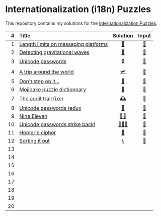 # Internationalization (i18n) Puzzles

This repository contains my solutions for the [Internationalization Puzzles](https://i18n-puzzles.com).

| #  | Title                                                                         | Solution                                                                               | Input                                                                                      |
|---:|:------------------------------------------------------------------------------|:-------------------------------------------------------------------------------------: |:------------------------------------------------------------------------------------------:|
| 1  | [Length limits on messaging platforms](https://i18n-puzzles.com/puzzle/1/)    | [📏](https://github.com/baptistecottier/other_puzzles/blob/main/puzzles/i18n/problems/problem_01/solver_01.py) | [📗](https://github.com/baptistecottier/other_puzzles/blob/main/puzzles/i18n/problems/problem_01/user_input_01.txt) |
| 2  | [Detecting gravitational waves       ](https://i18n-puzzles.com/puzzle/2/)    | [🌊](https://github.com/baptistecottier/other_puzzles/blob/main/puzzles/i18n/problems/problem_02/solver_02.py) | [📗](https://github.com/baptistecottier/other_puzzles/blob/main/puzzles/i18n/problems/problem_02/user_input_02.txt) |
| 3  | [Unicode passwords                   ](https://i18n-puzzles.com/puzzle/3/)    | [🔒](https://github.com/baptistecottier/other_puzzles/blob/main/puzzles/i18n/problems/problem_03/solver_03.py) | [📗](https://github.com/baptistecottier/other_puzzles/blob/main/puzzles/i18n/problems/problem_03/user_input_03.txt) |
| 4  | [A trip around the world             ](https://i18n-puzzles.com/puzzle/4/)    | [🛩️](https://github.com/baptistecottier/other_puzzles/blob/main/puzzles/i18n/problems/problem_04/solver_04.py) | [📗](https://github.com/baptistecottier/other_puzzles/blob/main/puzzles/i18n/problems/problem_04/user_input_04.txt) |
| 5  | [Don't step on it...                 ](https://i18n-puzzles.com/puzzle/5/)    | [💩](https://github.com/baptistecottier/other_puzzles/blob/main/puzzles/i18n/problems/problem_05/solver_05.py) | [📗](https://github.com/baptistecottier/other_puzzles/blob/main/puzzles/i18n/problems/problem_05/user_input_05.txt) |
| 6  | [Mojibake puzzle dictionnary         ](https://i18n-puzzles.com/puzzle/6/)    | [🧩](https://github.com/baptistecottier/other_puzzles/blob/main/puzzles/i18n/problems/problem_06/solver_06.py) | [📗](https://github.com/baptistecottier/other_puzzles/blob/main/puzzles/i18n/problems/problem_06/user_input_06.txt) |
| 7  | [The audit trail fixer               ](https://i18n-puzzles.com/puzzle/7/)    | [🕰️](https://github.com/baptistecottier/other_puzzles/blob/main/puzzles/i18n/problems/problem_07/solver_07.py) | [📗](https://github.com/baptistecottier/other_puzzles/blob/main/puzzles/i18n/problems/problem_07/user_input_07.txt) |
| 8  | [Unicode passwords redux             ](https://i18n-puzzles.com/puzzle/8/)    | [🔐](https://github.com/baptistecottier/other_puzzles/blob/main/puzzles/i18n/problems/problem_08/solver_08.py) | [📗](https://github.com/baptistecottier/other_puzzles/blob/main/puzzles/i18n/problems/problem_08/user_input_08.txt) |
| 9  | [Nine Eleven                         ](https://i18n-puzzles.com/puzzle/9/)    | [✍🏻](https://github.com/baptistecottier/other_puzzles/blob/main/puzzles/i18n/problems/problem_09/solver_09.py) | [📗](https://github.com/baptistecottier/other_puzzles/blob/main/puzzles/i18n/problems/problem_09/user_input_09.txt) |
| 10 | [Unicode passwords strike back!      ](https://i18n-puzzles.com/puzzle/10/)   | [👨🏻‍💻](https://github.com/baptistecottier/other_puzzles/blob/main/puzzles/i18n/problems/problem_10/solver_10.py) | [📗](https://github.com/baptistecottier/other_puzzles/blob/main/puzzles/i18n/problems/problem_10/user_input_10.txt) |
| 11 | [Homer's cipher                      ](https://i18n-puzzles.com/puzzle/11/)   | [📜](https://github.com/baptistecottier/other_puzzles/blob/main/puzzles/i18n/problems/problem_11/solver_11.py) | [📗](https://github.com/baptistecottier/other_puzzles/blob/main/puzzles/i18n/problems/problem_11/user_input_11.txt) |
| 12 | [Sorting it out                      ](https://i18n-puzzles.com/puzzle/11/)   | [📞](https://github.com/baptistecottier/other_puzzles/blob/main/puzzles/i18n/problems/problem_12/solver_12.py) | [📗](https://github.com/baptistecottier/other_puzzles/blob/main/puzzles/i18n/problems/problem_12/user_input_12.txt) |
| 13 |
| 14 |
| 15 |
| 16 |
| 17 |
| 18 |
| 19 |
| 20 |
